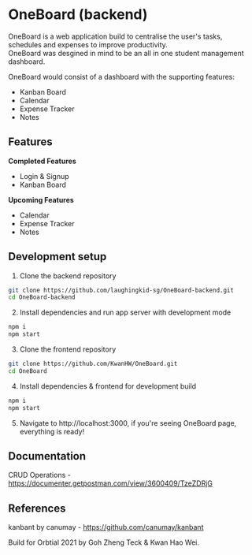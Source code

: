 # OneBoard (backend)

OneBoard is a web application build to centralise the user's tasks, schedules and expenses to improve productivity. <br>
OneBoard was desgined in mind to be an all in one student management dashboard.

OneBoard would consist of a dashboard with the supporting features:

- Kanban Board
- Calendar
- Expense Tracker
- Notes

## Features
**Completed Features**
- Login & Signup
- Kanban Board

**Upcoming Features**
- Calendar
- Expense Tracker
- Notes

## Development setup

1. Clone the backend repository

```sh
git clone https://github.com/laughingkid-sg/OneBoard-backend.git
cd OneBoard-backend
```

2. Install dependencies and run app server with development mode

```sh
npm i
npm start
```

3. Clone the frontend repository
```sh
git clone https://github.com/KwanHW/OneBoard.git
cd OneBoard
```

4. Install dependencies & frontend for development build
```sh
npm i
npm start
```

5. Navigate to http://localhost:3000, if you're seeing OneBoard page, everything is ready!

## Documentation 
CRUD Operations - https://documenter.getpostman.com/view/3600409/TzeZDRjG

## References
kanbant by canumay - https://github.com/canumay/kanbant

Build for Orbtial 2021 by Goh Zheng Teck & Kwan Hao Wei.
